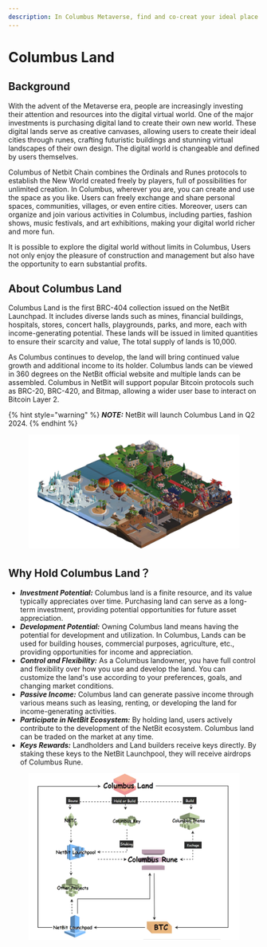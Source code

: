 ```yaml
---
description: In Columbus Metaverse, find and co-creat your ideal place.
---
```


# Columbus Land

## Background

With the advent of the Metaverse era, people are increasingly investing their attention and resources into the digital virtual world. One of the major investments is purchasing digital land to create their own new world. These digital lands serve as creative canvases, allowing users to create their ideal cities through runes, crafting futuristic buildings and stunning virtual landscapes of their own design. The digital world is changeable and defined by users themselves.&#x20;

Columbus of Netbit Chain combines the Ordinals and Runes protocols to establish the New World created freely by players, full of possibilities for unlimited creation. In Columbus, wherever you are, you can create and use the space as you like. Users can freely exchange and share personal spaces, communities, villages, or even entire cities. Moreover, users can organize and join various activities in Columbus, including parties, fashion shows, music festivals, and art exhibitions, making your digital world richer and more fun.&#x20;

It is possible to explore the digital world without limits in Columbus, Users not only enjoy the pleasure of construction and management but also have the opportunity to earn substantial profits.

## About Columbus Land

Columbus Land is the first BRC-404 collection issued on the NetBit Launchpad. It includes diverse lands such as mines, financial buildings, hospitals, stores, concert halls, playgrounds, parks, and more, each with income-generating potential. These lands will be issued in limited quantities to ensure their scarcity and value, The total supply of lands is 10,000.

As Columbus continues to develop, the land will bring continued value growth and additional income to its holder. Columbus lands can be viewed in 360 degrees on the NetBit official website and multiple lands can be assembled. Columbus in NetBit will support popular Bitcoin protocols such as BRC-20, BRC-420, and Bitmap, allowing a wider user base to interact on Bitcoin Layer 2.

{% hint style="warning" %}
_**NOTE:**_ NetBit will launch Columbus Land in Q2 2024.
{% endhint %}

<figure><img src="../.gitbook/assets/town_2_2.png" alt=""><figcaption></figcaption></figure>

## Why Hold Columbus Land？

* _**Investment Potential:**_ Columbus land is a finite resource, and its value typically appreciates over time. Purchasing land can serve as a long-term investment, providing potential opportunities for future asset appreciation.&#x20;
* _**Development Potential:**_ Owning Columbus land means having the potential for development and utilization. In Columbus, Lands can be used for building houses, commercial purposes, agriculture, etc., providing opportunities for income and appreciation.&#x20;
* _**Control and Flexibility:**_ As a Columbus landowner, you have full control and flexibility over how you use and develop the land. You can customize the land's use according to your preferences, goals, and changing market conditions.&#x20;
* _**Passive Income:**_ Columbus land can generate passive income through various means such as leasing, renting, or developing the land for income-generating activities.&#x20;
* _**Participate in NetBit Ecosystem:**_ By holding land, users actively contribute to the development of the NetBit ecosystem. Columbus land can be traded on the market at any time.
* _**Keys Rewards:**_ Landholders and Land builders receive keys directly. By staking these keys to the NetBit Launchpool, they will receive airdrops of Columbus Rune.

<figure><img src="../.gitbook/assets/ecology.png" alt=""><figcaption></figcaption></figure>
